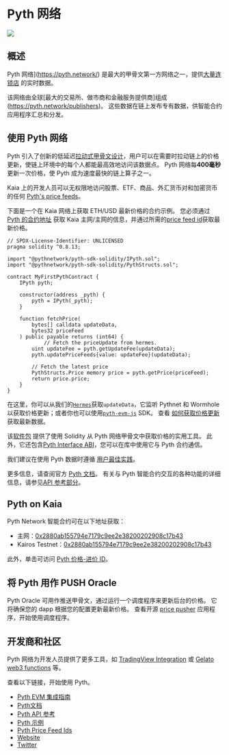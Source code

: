 # Pyth 网络

![](/img/banners/kaia-pyth.png)

## 概述

Pyth 网络](https://pyth.network/) 是最大的甲骨文第一方网络之一，提供[大量连锁店](https://docs.pyth.network/price-feeds/contract-addresses) 的实时数据。

该网络由全球[最大的交易所、做市商和金融服务提供商]组成(https://pyth.network/publishers)。 这些数据在链上发布专有数据，供智能合约应用程序汇总和分发。

## 使用 Pyth 网络

Pyth 引入了创新的低延迟[拉动式甲骨文设计](https://docs.pyth.network/documentation/pythnet-price-feeds/on-demand)，用户可以在需要时拉动链上的价格更新，使链上环境中的每个人都能最高效地访问该数据点。 Pyth 网络每**400毫秒**更新一次价格，使 Pyth 成为速度最快的链上算子之一。

Kaia 上的开发人员可以无权限地访问股票、ETF、商品、外汇货币对和加密货币的任何 [Pyth's price feeds](https://pyth.network/developers/price-feed-ids)。

下面是一个在 Kaia 网络上获取 ETH/USD 最新价格的合约示例。
您必须通过[Pyth 的合约地址](https://docs.pyth.network/price-feeds/contract-addresses/evm) 获取 Kaia 主网/主网的信息，并通过所需的[price feed id](https://pyth.network/developers/price-feed-ids)获取最新价格。

```solidity
// SPDX-License-Identifier: UNLICENSED
pragma solidity ^0.8.13;

import "@pythnetwork/pyth-sdk-solidity/IPyth.sol";
import "@pythnetwork/pyth-sdk-solidity/PythStructs.sol";

contract MyFirstPythContract {
    IPyth pyth;

    constructor(address _pyth) {
        pyth = IPyth(_pyth);
    }

    function fetchPrice(
        bytes[] calldata updateData,
        bytes32 priceFeed
    ) public payable returns (int64) {
		    // Fetch the priceUpdate from hermes.
        uint updateFee = pyth.getUpdateFee(updateData);
        pyth.updatePriceFeeds{value: updateFee}(updateData);

        // Fetch the latest price
        PythStructs.Price memory price = pyth.getPrice(priceFeed);
        return price.price;
    }
}
```

在这里，你可以从我们的[`Hermes`](https://hermes.pyth.network/docs/)获取`updateData`，它监听 Pythnet 和 Wormhole 以获取价格更新；或者你也可以使用[`pyth-evm-js`](https://github.com/pyth-network/pyth-crosschain/blob/main/target_chains/ethereum/sdk/js/src/EvmPriceServiceConnection.ts#L15) SDK。 查看 [如何获取价格更新](https://docs.pyth.network/price-feeds/fetch-price-updates) 获取最新数据。

该[软件包](https://github.com/pyth-network/pyth-crosschain/tree/main/target_chains/ethereum/sdk/solidity) 提供了使用 Solidity 从 Pyth 网络甲骨文中获取价格的实用工具。 此外，它还包含[Pyth Interface ABI](https://github.com/pyth-network/pyth-crosschain/blob/main/target_chains/ethereum/sdk/solidity/abis/IPyth.json)，您可以在库中使用它与 Pyth 合约通信。

我们建议在使用 Pyth 数据时遵循 [用户最佳实践](https://docs.pyth.network/documentation/pythnet-price-feeds/best-practices)。

更多信息，请查阅官方 [Pyth 文档](https://docs.pyth.network/price-feeds)。 有关与 Pyth 智能合约交互的各种功能的详细信息，请参见[API 参考部分](https://api-reference.pyth.network/price-feeds/evm/getPrice)。

## Pyth on Kaia

Pyth Network 智能合约可在以下地址获取：

 - 主网：[0x2880ab155794e7179c9ee2e38200202908c17b43](https://kaiascan.io/account/0x2880aB155794e7179c9eE2e38200202908C17B43)
 - Kairos Testnet：[0x2880ab155794e7179c9ee2e38200202908c17b43](https://kairos.kaiascan.io/account/0x2880aB155794e7179c9eE2e38200202908C17B43)

此外，单击可访问 [Pyth 价格-进价 ID](https://pyth.network/developers/price-feed-ids)。

## 将 Pyth 用作 PUSH Oracle

Pyth Oracle 可用作推送甲骨文，通过运行一个调度程序来更新后台的价格。 它将确保您的 dapp 根据您的配置更新最新价格。 查看开源 [price pusher](https://github.com/pyth-network/pyth-crosschain/tree/main/apps/price_pusher) 应用程序，开始使用调度程序。

## 开发商和社区

Pyth 网络为开发人员提供了更多工具，如 [TradingView Integration](https://docs.pyth.network/guides/how-to-create-tradingview-charts) 或 [Gelato web3 functions](https://docs.pyth.network/guides/how-to-schedule-price-updates-with-gelato) 等。

查看以下链接，开始使用 Pyth。

 - [Pyth EVM 集成指南](https://docs.pyth.network/price-feeds/use-real-time-data/evm)
 - [Pyth文档](https://docs.pyth.network/home)
 - [Pyth API 参考](https://api-reference.pyth.network/price-feeds/evm/getPrice)
 - [Pyth 示例](https://github.com/pyth-network/pyth-examples)
 - [Pyth Price Feed Ids](https://pyth.network/developers/price-feed-ids)
 - [Website](https://pyth.network/)
 - [Twitter](https://x.com/PythNetwork)
